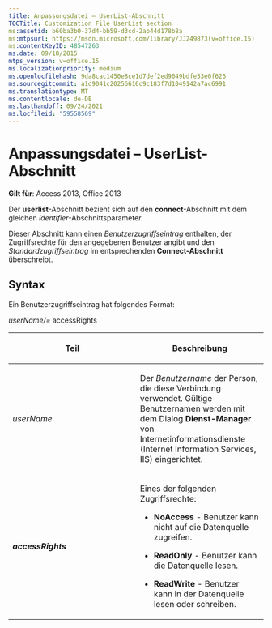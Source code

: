 ```yaml
---
title: Anpassungsdatei – UserList-Abschnitt
TOCTitle: Customization File UserList section
ms:assetid: b60ba3b0-37d4-bb59-d3cd-2ab44d178b8a
ms:mtpsurl: https://msdn.microsoft.com/library/JJ249873(v=office.15)
ms:contentKeyID: 48547263
ms.date: 09/18/2015
mtps_version: v=office.15
ms.localizationpriority: medium
ms.openlocfilehash: 9da8cac1450e8ce1d7def2ed9049bdfe53e0f626
ms.sourcegitcommit: a1d9041c20256616c9c183f7d1049142a7ac6991
ms.translationtype: MT
ms.contentlocale: de-DE
ms.lasthandoff: 09/24/2021
ms.locfileid: "59558569"
---
```

# <a name="customization-file-userlist-section"></a>Anpassungsdatei – UserList-Abschnitt


**Gilt für**: Access 2013, Office 2013

Der **userlist**-Abschnitt bezieht sich auf den **connect**-Abschnitt mit dem gleichen *identifier*-Abschnittsparameter.

Dieser Abschnitt kann einen *Benutzerzugriffseintrag* enthalten, der Zugriffsrechte für den angegebenen Benutzer angibt und den *Standardzugriffseintrag* im entsprechenden **Connect-Abschnitt** überschreibt. 

## <a name="syntax"></a>Syntax

Ein Benutzerzugriffseintrag hat folgendes Format:

*userName/=* accessRights

<table>
<colgroup>
<col style="width: 50%" />
<col style="width: 50%" />
</colgroup>
<thead>
<tr class="header">
<th><p>Teil</p></th>
<th><p>Beschreibung</p></th>
</tr>
</thead>
<tbody>
<tr class="odd">
<td><p><em>userName</em></p></td>
<td><p>Der <em>Benutzername</em> der Person, die diese Verbindung verwendet. Gültige Benutzernamen werden mit dem Dialog <strong>Dienst-Manager</strong> von Internetinformationsdienste (Internet Information Services, IIS) eingerichtet.</p></td>
</tr>
<tr class="even">
<td><p><strong><em>accessRights</em></strong></p></td>
<td><p>Eines der folgenden Zugriffsrechte:<br />
</p>
<ul>
<li><p><strong>NoAccess</strong> - Benutzer kann nicht auf die Datenquelle zugreifen.</p></li>
<li><p><strong>ReadOnly</strong> - Benutzer kann die Datenquelle lesen.</p></li>
<li><p><strong>ReadWrite</strong> - Benutzer kann in der Datenquelle lesen oder schreiben.</p></li>
</ul>
<p></p></td>
</tr>
</tbody>
</table>

